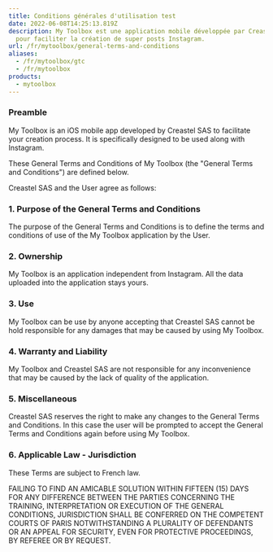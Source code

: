 ```yaml
---
title: Conditions générales d'utilisation test
date: 2022-06-08T14:25:13.819Z
description: My Toolbox est une application mobile développée par Creastel SAS
  pour faciliter la création de super posts Instagram.
url: /fr/mytoolbox/general-terms-and-conditions
aliases:
  - /fr/mytoolbox/gtc
  - /fr/mytoolbox
products:
  - mytoolbox
---
```


### Preamble

My Toolbox is an iOS mobile app developed by Creastel SAS to facilitate your creation process. It is specifically designed to be used along with Instagram.

These General Terms and Conditions of My Toolbox (the "General Terms and Conditions") are defined below.

Creastel SAS and the User agree as follows:

### 1. Purpose of the General Terms and Conditions

The purpose of the General Terms and Conditions is to define the terms and conditions of use of the My Toolbox application by the User.

### 2. Ownership

My Toolbox is an application independent from Instagram. All the data uploaded into the application stays yours.

### 3. Use

My Toolbox can be use by anyone accepting that Creastel SAS cannot be hold responsible for any damages that may be caused by using My Toolbox.

### 4. Warranty and Liability

My Toolbox and Creastel SAS are not responsible for any inconvenience that may be caused by the lack of quality of the application.

### 5. Miscellaneous

Creastel SAS reserves the right to make any changes to the General Terms and Conditions. In this case the user will be prompted to accept the General Terms and Conditions again before using My Toolbox.

### 6. Applicable Law - Jurisdiction

These Terms are subject to French law.

FAILING TO FIND AN AMICABLE SOLUTION WITHIN FIFTEEN (15) DAYS FOR ANY DIFFERENCE BETWEEN THE PARTIES CONCERNING THE TRAINING, INTERPRETATION OR EXECUTION OF THE GENERAL CONDITIONS, JURISDICTION SHALL BE CONFERRED ON THE COMPETENT COURTS OF PARIS NOTWITHSTANDING A PLURALITY OF DEFENDANTS OR AN APPEAL FOR SECURITY, EVEN FOR PROTECTIVE PROCEEDINGS, BY REFEREE OR BY REQUEST.